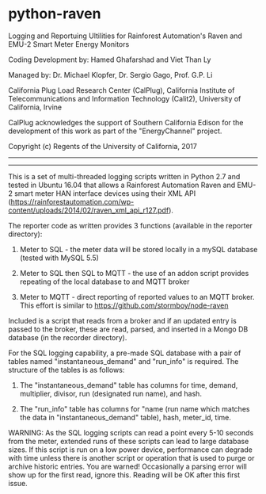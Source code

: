 # python-raven

Logging and Reportuing Ultilities for Rainforest Automation's Raven and EMU-2 Smart Meter Energy Monitors

Coding Development by: Hamed Ghafarshad and Viet Than Ly

Managed by: Dr. Michael Klopfer, Dr. Sergio Gago, Prof. G.P. Li

California Plug Load Research Center (CalPlug), California Institute of Telecommunications and Information Technology (Calit2), University of California, Irvine

CalPlug acknowledges the support of Southern California Edison for the development of this work as part of the "EnergyChannel" project.

Copyright (c) Regents of the University of California, 2017

***************************************************************************************************
***************************************************************************************************


This is a set of multi-threaded logging scripts written in Python 2.7 and tested in Ubuntu 16.04 that allows a Rainforest Automation Raven and EMU-2 smart meter HAN interface devices using their XML API (https://rainforestautomation.com/wp-content/uploads/2014/02/raven_xml_api_r127.pdf).

The reporter code as written provides 3 functions (available in the reporter directory):

1) Meter to SQL - the meter data will be stored locally in a mySQL database (tested with MySQL 5.5)

2) Meter to SQL then SQL to MQTT - the use of an addon script provides repeating of the local database to and MQTT broker 

3) Meter to MQTT - direct reporting of reported values to an MQTT broker.  This effort is similar to https://github.com/stormboy/node-raven

Included is a script that reads from a broker and if an updated entry is passed to the broker, these are read, parsed, and inserted in a Mongo DB database (in the recorder directory).

For the SQL logging capability, a pre-made SQL database with a pair of tables named "instantaneous_demand" and "run_info" is required.  The structure of the tables is as follows:

1) The "instantaneous_demand" table has columns for time, demand, multiplier, divisor, run (designated run name), and hash.  

2) The "run_info" table has columns for "name (run name which matches the data in "instantaneous_demand" table), hash, meter_id, time.


WARNING:  As the SQL logging scripts can read a point every 5-10 seconds from the meter, extended runs of these scripts can lead to large database sizes.  If this script is run on a low power device, performance can degrade with time unless there is another script or operation that is used to purge or archive historic entries.  You are warned!  Occasionally a parsing error will show up for the first read, ignore this.  Reading will be OK after this first issue.  

